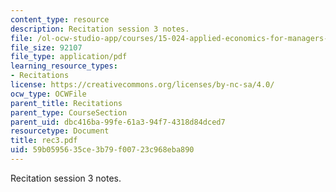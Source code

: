 ```yaml
---
content_type: resource
description: Recitation session 3 notes.
file: /ol-ocw-studio-app/courses/15-024-applied-economics-for-managers-summer-2004/59b0595635ce3b79f00723c968eba890_rec3.pdf
file_size: 92107
file_type: application/pdf
learning_resource_types:
- Recitations
license: https://creativecommons.org/licenses/by-nc-sa/4.0/
ocw_type: OCWFile
parent_title: Recitations
parent_type: CourseSection
parent_uid: dbc416ba-99fe-61a3-94f7-4318d84dced7
resourcetype: Document
title: rec3.pdf
uid: 59b05956-35ce-3b79-f007-23c968eba890
---
```

Recitation session 3 notes.